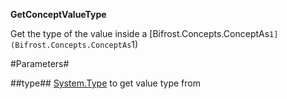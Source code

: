 **GetConceptValueType**

Get the type of the value inside a [Bifrost.Concepts.ConceptAs`1](Bifrost.Concepts.ConceptAs`1)

#Parameters#


##type##
[System.Type](System.Type) to get value type from
